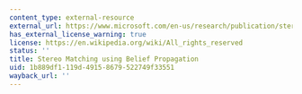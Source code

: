 ```yaml
---
content_type: external-resource
external_url: https://www.microsoft.com/en-us/research/publication/stereo-matching-using-belief-propagation/
has_external_license_warning: true
license: https://en.wikipedia.org/wiki/All_rights_reserved
status: ''
title: Stereo Matching using Belief Propagation
uid: 1b889df1-119d-4915-8679-522749f33551
wayback_url: ''
---
```

